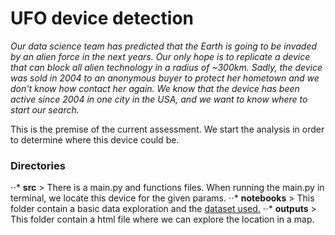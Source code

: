 # UFO device detection

_Our data science team has predicted that the Earth is going to be invaded by an alien force in the next years. Our only hope is to replicate a device that can block all alien technology in a radius of ~300km. Sadly, the device was sold in 2004 to an anonymous buyer to protect her hometown and we don't know how contact her again. We know that the device has been active since 2004 in one
city in the USA, and we want to know where to start our search._

This is the premise of the current assessment. We start the analysis in order to determine where this device could be.

### Directories
⋅⋅* **src** > There is a main.py and functions files. When running the main.py in terminal, we locate this device for the given params.
⋅⋅* **notebooks** > This folder contain a basic data exploration and the [dataset used.](https://www.kaggle.com/NUFORC/ufo-sightings)
⋅⋅* **outputs** > This folder contain a html file where we can explore the location in a map.

